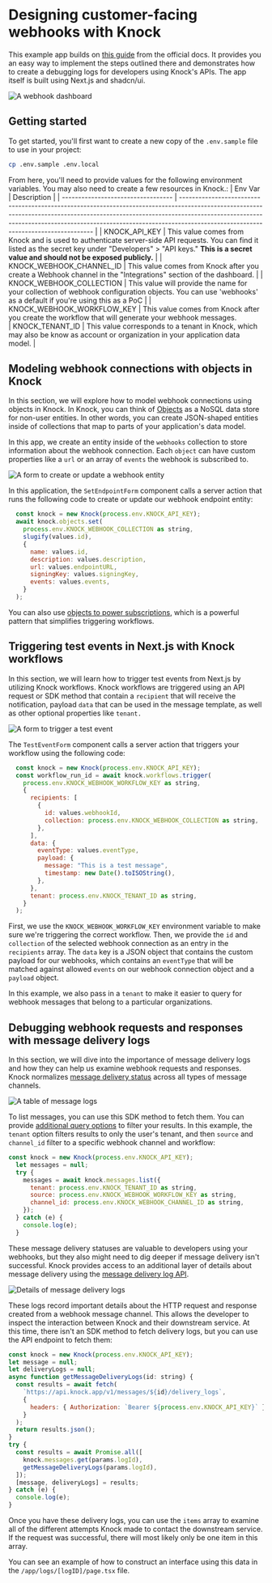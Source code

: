 # Designing customer-facing webhooks with Knock

This example app builds on [this guide](https://docs.knock.app/guides/customer-webhooks) from the official docs. It provides you an easy way to implement the steps outlined there and demonstrates how to create a debugging logs for developers using Knock's APIs. The app itself is built using Next.js and shadcn/ui.

![A webhook dashboard](./images/dashboard.png)

## Getting started

To get started, you'll first want to create a new copy of the `.env.sample` file to use in your project:

```bash
cp .env.sample .env.local
```

From here, you'll need to provide values for the following environment variables. You may also need to create a few resources in Knock.:
| Env Var | Description |
| ---------------------------------- | --------------------------------------------------------------------------------------------------------------------------------------------------------------------------------------------------------------------------------------------------------------------------------------------- |
| KNOCK_API_KEY | This value comes from Knock and is used to authenticate server-side API requests. You can find it listed as the secret key under "Developers" > "API keys." **This is a secret value and should not be exposed publicly.** |
| KNOCK_WEBHOOK_CHANNEL_ID | This value comes from Knock after you create a Webhook channel in the "Integrations" section of the dashboard. |
| KNOCK_WEBHOOK_COLLECTION | This value will provide the name for your collection of webhook configuration objects. You can use 'webhooks' as a default if you're using this as a PoC |
| KNOCK_WEBHOOK_WORKFLOW_KEY | This value comes from Knock after you create the workflow that will generate your webhook messages.  
| KNOCK_TENANT_ID | This value corresponds to a tenant in Knock, which may also be know as account or organization in your application data model. |

## Modeling webhook connections with objects in Knock

In this section, we will explore how to model webhook connections using objects in Knock. In Knock, you can think of [Objects](https://docs.knock.app/concepts/objects) as a NoSQL data store for non-user entities. In other words, you can create JSON-shaped entities inside of collections that map to parts of your application's data model.

In this app, we create an entity inside of the `webhooks` collection to store information about the webhook connection. Each `object` can have custom properties like a `url` or an array of `events` the webhook is subscribed to.

![A form to create or update a webhook entity](./images/set-endpoint-form.png)

In this application, the `SetEndpointForm` component calls a server action that runs the following code to create or update our webhook endpoint entity:

```javascript
  const knock = new Knock(process.env.KNOCK_API_KEY);
  await knock.objects.set(
    process.env.KNOCK_WEBHOOK_COLLECTION as string,
    slugify(values.id),
    {
      name: values.id,
      description: values.description,
      url: values.endpointURL,
      signingKey: values.signingKey,
      events: values.events,
    }
  );
```

You can also use [objects to power subscriptions](https://docs.knock.app/concepts/objects#object-subscribers), which is a powerful pattern that simplifies triggering workflows.

## Triggering test events in Next.js with Knock workflows

In this section, we will learn how to trigger test events from Next.js by utilizing Knock workflows. Knock workflows are triggered using an API request or SDK method that contain a `recipient` that will receive the notification, payload `data` that can be used in the message template, as well as other optional properties like `tenant.`

![A form to trigger a test event](./images/test-event-form.png)

The `TestEventForm` component calls a server action that triggers your workflow using the following code:

```javascript
  const knock = new Knock(process.env.KNOCK_API_KEY);
  const workflow_run_id = await knock.workflows.trigger(
    process.env.KNOCK_WEBHOOK_WORKFLOW_KEY as string,
    {
      recipients: [
        {
          id: values.webhookId,
          collection: process.env.KNOCK_WEBHOOK_COLLECTION as string,
        },
      ],
      data: {
        eventType: values.eventType,
        payload: {
          message: "This is a test message",
          timestamp: new Date().toISOString(),
        },
      },
      tenant: process.env.KNOCK_TENANT_ID as string,
    }
  );
```

First, we use the `KNOCK_WEBHOOK_WORKFLOW_KEY` environment variable to make sure we're triggering the correct workflow. Then, we provide the `id` and `collection` of the selected webhook connection as an entry in the `recipients` array. The `data` key is a JSON object that contains the custom payload for our webhooks, which contains an `eventType` that will be matched against allowed `events` on our webhook connection object and a `payload` object.

In this example, we also pass in a `tenant` to make it easier to query for webhook messages that belong to a particular organizations.

## Debugging webhook requests and responses with message delivery logs

In this section, we will dive into the importance of message delivery logs and how they can help us examine webhook requests and responses. Knock normalizes [message delivery status](https://docs.knock.app/send-notifications/message-statuses#delivery-status) across all types of message channels.

![A table of message logs](./images/log-overview.png)

To list messages, you can use this SDK method to fetch them. You can provide [additional query options](https://docs.knock.app/reference#list-messages) to filter your results. In this example, the `tenant` option filters results to only the user's tenant, and then `source` and `channel_id` filter to a specific webhook channel and workflow:

```javascript
const knock = new Knock(process.env.KNOCK_API_KEY);
  let messages = null;
  try {
    messages = await knock.messages.list({
      tenant: process.env.KNOCK_TENANT_ID as string,
      source: process.env.KNOCK_WEBHOOK_WORKFLOW_KEY as string,
      channel_id: process.env.KNOCK_WEBHOOK_CHANNEL_ID as string,
    });
  } catch (e) {
    console.log(e);
  }
```

These message delivery statuses are valuable to developers using your webhooks, but they also might need to dig deeper if message delivery isn't successful. Knock provides access to an additional layer of details about message delivery using the [ message delivery log API](https://docs.knock.app/reference#get-message-delivery-logs).

![Details of message delivery logs](./images/log-details.png)

These logs record important details about the HTTP request and response created from a webhook message channel. This allows the developer to inspect the interaction between Knock and their downstream service. At this time, there isn't an SDK method to fetch delivery logs, but you can use the API endpoint to fetch them:

```javascript
const knock = new Knock(process.env.KNOCK_API_KEY);
let message = null;
let deliveryLogs = null;
async function getMessageDeliveryLogs(id: string) {
  const results = await fetch(
    `https://api.knock.app/v1/messages/${id}/delivery_logs`,
    {
      headers: { Authorization: `Bearer ${process.env.KNOCK_API_KEY}` },
    }
  );
  return results.json();
}
try {
  const results = await Promise.all([
    knock.messages.get(params.logId),
    getMessageDeliveryLogs(params.logId),
  ]);
  [message, deliveryLogs] = results;
} catch (e) {
  console.log(e);
}
```

Once you have these delivery logs, you can use the `items` array to examine all of the different attempts Knock made to contact the downstream service. If the request was successful, there will most likely only be one item in this array.

You can see an example of how to construct an interface using this data in the `/app/logs/[logID]/page.tsx` file.
